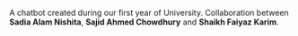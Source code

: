 A chatbot created during our first year of University.
Collaboration between **Sadia Alam Nishita**, **Sajid Ahmed Chowdhury** and **Shaikh Faiyaz Karim**.  
